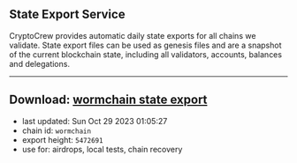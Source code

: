 ## State Export Service
CryptoCrew provides automatic daily state exports for all chains we validate. State export files can be used as genesis files and are a snapshot of the current blockchain state, including all validators, accounts, balances and delegations.

---
**Download: [wormchain state export](https://dl.ccvalidators.com/SERVICE/wormchain/wormchain_export_5472691.json)**
---

- last updated: Sun Oct 29 2023 01:05:27
- chain id: `wormchain`
- export height: `5472691`
- use for: airdrops, local tests, chain recovery
